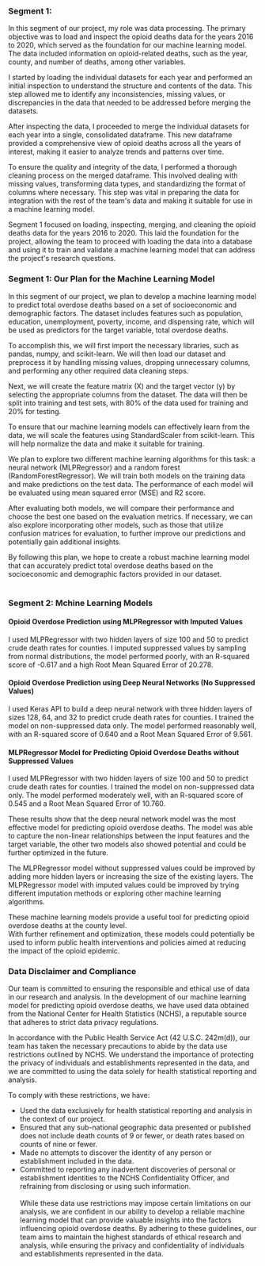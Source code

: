 ### Segment 1:

In this segment of our project, my role was data processing. The primary objective was to load and inspect the opioid deaths data for the years 2016 to 2020, which served as the foundation for our machine learning model. The data included information on opioid-related deaths, such as the year, county, and number of deaths, among other variables.

I started by loading the individual datasets for each year and performed an initial inspection to understand the structure and contents of the data. This step allowed me to identify any inconsistencies, missing values, or discrepancies in the data that needed to be addressed before merging the datasets.

After inspecting the data, I proceeded to merge the individual datasets for each year into a single, consolidated dataframe. This new dataframe provided a comprehensive view of opioid deaths across all the years of interest, making it easier to analyze trends and patterns over time.

To ensure the quality and integrity of the data, I performed a thorough cleaning process on the merged dataframe. This involved dealing with missing values, transforming data types, and standardizing the format of columns where necessary. This step was vital in preparing the data for integration with the rest of the team's data and making it suitable for use in a machine learning model.

Segment 1 focused on loading, inspecting, merging, and cleaning the opioid deaths data for the years 2016 to 2020. This laid the foundation for the project, allowing the team to proceed with loading the data into a database and using it to train and validate a machine learning model that can address the project's research questions.


### Segment 1: Our Plan for the Machine Learning Model

In this segment of our project, we plan to develop a machine learning model to predict total overdose deaths based on a set of socioeconomic and demographic factors. The dataset includes features such as population, education, unemployment, poverty, income, and dispensing rate, which will be used as predictors for the target variable, total overdose deaths.

To accomplish this, we will first import the necessary libraries, such as pandas, numpy, and scikit-learn. We will then load our dataset and preprocess it by handling missing values, dropping unnecessary columns, and performing any other required data cleaning steps.

Next, we will create the feature matrix (X) and the target vector (y) by selecting the appropriate columns from the dataset. The data will then be split into training and test sets, with 80% of the data used for training and 20% for testing.

To ensure that our machine learning models can effectively learn from the data, we will scale the features using StandardScaler from scikit-learn. This will help normalize the data and make it suitable for training.

We plan to explore two different machine learning algorithms for this task: a neural network (MLPRegressor) and a random forest (RandomForestRegressor). We will train both models on the training data and make predictions on the test data. The performance of each model will be evaluated using mean squared error (MSE) and R2 score.

After evaluating both models, we will compare their performance and choose the best one based on the evaluation metrics. If necessary, we can also explore incorporating other models, such as those that utilize confusion matrices for evaluation, to further improve our predictions and potentially gain additional insights.

By following this plan, we hope to create a robust machine learning model that can accurately predict total overdose deaths based on the socioeconomic and demographic factors provided in our dataset.<br><br>

### Segment 2: Mchine Learning Models <br>

#### Opioid Overdose Prediction using MLPRegressor with Imputed Values<br>
I used MLPRegressor with two hidden layers of size 100 and 50 to predict crude death rates for counties. I imputed suppressed values by sampling from normal distributions, the model performed poorly, with an R-squared score of -0.617 and a high Root Mean Squared Error of 20.278.

#### Opioid Overdose Prediction using Deep Neural Networks (No Suppressed Values)<br>
I used Keras API to build a deep neural network with three hidden layers of sizes 128, 64, and 32 to predict crude death rates for counties. I trained the model on non-suppressed data only. The model performed reasonably well, with an R-squared score of 0.640 and a Root Mean Squared Error of 9.561.

#### MLPRegressor Model for Predicting Opioid Overdose Deaths without Suppressed Values<br>
I used MLPRegressor with two hidden layers of size 100 and 50 to predict crude death rates for counties. I trained the model on non-suppressed data only. The model performed moderately well, with an R-squared score of 0.545 and a Root Mean Squared Error of 10.760.

These results show that the deep neural network model was the most effective model for predicting opioid overdose deaths. The model was able to capture the non-linear relationships between the input features and the target variable, the other two models also showed potential and could be further optimized in the future.

The MLPRegressor model without suppressed values could be improved by adding more hidden layers or increasing the size of the existing layers. The MLPRegressor model with imputed values could be improved by trying different imputation methods or exploring other machine learning algorithms.

These machine learning models provide a useful tool for predicting opioid overdose deaths at the county level.<br>
With further refinement and optimization, these models could potentially be used to inform public health interventions and policies aimed at reducing the impact of the opioid epidemic.



### Data Disclaimer and Compliance

Our team is committed to ensuring the responsible and ethical use of data in our research and analysis. In the development of our machine learning model for predicting opioid overdose deaths, we have used data obtained from the National Center for Health Statistics (NCHS), a reputable source that adheres to strict data privacy regulations.

In accordance with the Public Health Service Act (42 U.S.C. 242m(d)), our team has taken the necessary precautions to abide by the data use restrictions outlined by NCHS. We understand the importance of protecting the privacy of individuals and establishments represented in the data, and we are committed to using the data solely for health statistical reporting and analysis.

To comply with these restrictions, we have:

* Used the data exclusively for health statistical reporting and analysis in the context of our project.
* Ensured that any sub-national geographic data presented or published does not include death counts of 9 or fewer, or death rates based on counts of nine or fewer.
* Made no attempts to discover the identity of any person or establishment included in the data.
* Committed to reporting any inadvertent discoveries of personal or establishment identities to the NCHS Confidentiality Officer, and refraining from disclosing or using such information.<br><br>
While these data use restrictions may impose certain limitations on our analysis, we are confident in our ability to develop a reliable machine learning model that can provide valuable insights into the factors influencing opioid overdose deaths. By adhering to these guidelines, our team aims to maintain the highest standards of ethical research and analysis, while ensuring the privacy and confidentiality of individuals and establishments represented in the data.